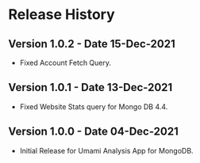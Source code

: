 # Release History

## Version 1.0.2 - Date 15-Dec-2021

- Fixed Account Fetch Query.

## Version 1.0.1 - Date 13-Dec-2021

- Fixed Website Stats query for Mongo DB 4.4.

## Version 1.0.0 - Date 04-Dec-2021

- Initial Release for Umami Analysis App for MongoDB.